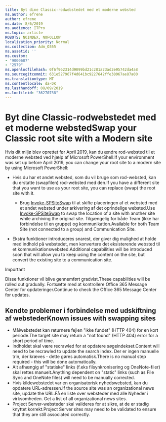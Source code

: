 ```yaml
---
title: Byt dine Classic-rodwebstedet med et moderne websted
ms.author: efrene
author: efrene
ms.date: 8/6/2019
ms.audience: ITPro
ms.topic: article
ROBOTS: NOINDEX, NOFOLLOW
localization_priority: Normal
ms.collection: Adm_O365
ms.assetid: ''
ms.custom:
- "9000687"
- "2579"
ms.openlocfilehash: 0f6f962314d9099bd21c281a23ad2e95742da4a8
ms.sourcegitcommit: 631e527967f4d641bc9227642ffe38967ae87a00
ms.translationtype: MT
ms.contentlocale: da-DK
ms.lasthandoff: 08/09/2019
ms.locfileid: "36270738"
---
```

# <a name="swap-your-classic-root-site-with-a-modern-site"></a><span data-ttu-id="d162f-102">Byt dine Classic-rodwebstedet med et moderne websted</span><span class="sxs-lookup"><span data-stu-id="d162f-102">Swap your Classic root site with a Modern site</span></span>

<span data-ttu-id="d162f-103">Hvis dit miljø blev oprettet før April 2019, kan du ændre rod-websted til et moderne websted ved hjælp af Microsoft PowerShell:</span><span class="sxs-lookup"><span data-stu-id="d162f-103">If your environment was set up before April 2019, you can change your root site to a modern site by using Microsoft PowerShell:</span></span>

- <span data-ttu-id="d162f-104">Hvis du har et andet websted, som du vil bruge som rod-websted, kan du erstatte (swapfilen) rod-websted med den.</span><span class="sxs-lookup"><span data-stu-id="d162f-104">If you have a different site that you want to use as your root site, you can replace (swap) the root site with it.</span></span> 
    - <span data-ttu-id="d162f-105">Brug [Invoke-SPSiteSwap](https://docs.microsoft.com/powershell/module/sharepoint-online/invoke-spositeswap?view=sharepoint-ps) til at skifte placeringen af et websted med et andet websted under arkivering af det oprindelige websted.</span><span class="sxs-lookup"><span data-stu-id="d162f-105">Use [Invoke-SPSiteSwap](https://docs.microsoft.com/powershell/module/sharepoint-online/invoke-spositeswap?view=sharepoint-ps) to swap the location of a site with another site while archiving the original site.</span></span> <span data-ttu-id="d162f-106">Tilgængelig for både Team (ikke har forbindelse til en gruppe) og kommunikation.</span><span class="sxs-lookup"><span data-stu-id="d162f-106">Available for both Team Site (not connected to a group) and Communication Site.</span></span> 

- <span data-ttu-id="d162f-107">Ekstra funktioner introduceres snarest, der giver dig mulighed at holde med indhold på webstedet, men konvertere det eksisterende websted til et kommunikationswebsted.</span><span class="sxs-lookup"><span data-stu-id="d162f-107">Additional capabilities will be introduced soon that will allow you to keep using the content on the site, but convert the existing site to a communication site.</span></span> 
>[!Important]
><span data-ttu-id="d162f-108">Disse funktioner vil blive gennemført gradvist.</span><span class="sxs-lookup"><span data-stu-id="d162f-108">These capabilities will be rolled out gradually.</span></span> <span data-ttu-id="d162f-109">Fortsætte med at kontrollere Office 365 Message Center for opdateringer.</span><span class="sxs-lookup"><span data-stu-id="d162f-109">Continue to check the Office 365 Message Center for updates.</span></span> 

## <a name="known-issues-with-swapping-sites"></a><span data-ttu-id="d162f-110">Kendte problemer i forbindelse med udskiftning af websteder</span><span class="sxs-lookup"><span data-stu-id="d162f-110">Known issues with swapping sites</span></span>

- <span data-ttu-id="d162f-111">Målwebstedet kan returnere fejlen "ikke fundet" (HTTP 404) for en kort periode.</span><span class="sxs-lookup"><span data-stu-id="d162f-111">The target site may return a "not found" (HTTP 404) error for a short period of time.</span></span>
- <span data-ttu-id="d162f-112">Indholdet skal være recrawled for at opdatere søgeindekset.</span><span class="sxs-lookup"><span data-stu-id="d162f-112">Content will need to be recrawled to update the search index.</span></span> <span data-ttu-id="d162f-113">Der er ingen manuelle trin, der kræves - dette gøres automatisk.</span><span class="sxs-lookup"><span data-stu-id="d162f-113">There is no manual step required - this will be done automatically.</span></span>
- <span data-ttu-id="d162f-114">Alt afhængig af "statiske" links (f.eks filsynkronisering og OneNote-filer) skal rettes manuelt.</span><span class="sxs-lookup"><span data-stu-id="d162f-114">Anything dependent on "static" links (such as File Sync and OneNote files) will need to be manually corrected.</span></span>
- <span data-ttu-id="d162f-115">Hvis kildewebstedet var en organisatorisk nyhedswebsted, kan du opdatere URL-adressen.</span><span class="sxs-lookup"><span data-stu-id="d162f-115">If the source site was an organizational news site, update the URL.</span></span><span data-ttu-id="d162f-116">Få en liste over websteder med alle Nyheder i virksomheden.</span><span class="sxs-lookup"><span data-stu-id="d162f-116"> Get a list of all organizational news sites.</span></span>
- <span data-ttu-id="d162f-117">Project Server-websteder skal valideres for at sikre, at de er stadig knyttet korrekt.</span><span class="sxs-lookup"><span data-stu-id="d162f-117">Project Server sites may need to be validated to ensure that they are still associated correctly.</span></span>





